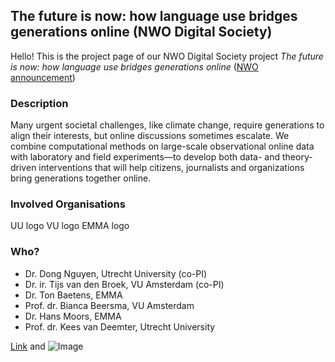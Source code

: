 ## The future is now: how language use bridges generations online (NWO Digital Society)

Hello! This is the project page of our NWO Digital Society project _The future is now: how language use bridges generations online_ ([NWO announcement](https://www.nwo.nl/actueel/nieuws/2020/02/vijf-nieuwe-onderzoeken-naar-de-digitale-samenleving.html))

### Description

Many urgent societal challenges, like climate change, require generations to align their interests, but
online discussions sometimes escalate. We combine computational methods on large-scale observational
online data with laboratory and field experiments—to develop both data- and theory-driven interventions
that will help citizens, journalists and organizations bring generations together online.

### Involved Organisations

UU logo
VU logo
EMMA logo

### Who?

* Dr. Dong Nguyen, Utrecht University (co-PI)
* Dr. ir. Tijs van den Broek, VU Amsterdam (co-PI)
* Dr. Ton Baetens, EMMA
* Prof. dr. Bianca Beersma, VU Amsterdam
* Dr. Hans Moors, EMMA
* Prof. dr. Kees van Deemter, Utrecht University



[Link](url) and ![Image](src)
```
